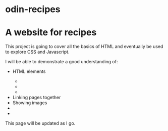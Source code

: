 # odin-recipes
<h1>A website for recipes</h1>
<p>This project is going to cover all the basics of HTML and eventually be used to explore CSS and Javascript.</p>
I will be able to demonstrate a good understanding of:
<ul>
<li>HTML elements</li>
    <ul>
    <li></li>
    <li></li>
    <li></li>
    </ul>
<li>Linking pages together</li>
<li>Showing images</li>
<li></li>
<li></li>
</ul>

This page will be updated as I go.
